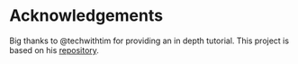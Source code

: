 # Acknowledgements

Big thanks to @techwithtim for providing an in depth tutorial. This project is based on his [repository](https://github.com/techwithtim/Tetris-Game).
